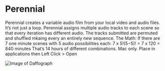 # Perennial

Perennial creates a variable audio film from your local video and audio files.
It’s not just a loop. Perennial assigns multiple audio tracks to each scene so that every iteration has different audio. The tracks submitted are permuted and shuffled mkaing every an entirely new sequence.
The Math: If there are 7 one minute scenes with 5 audio possibilities each:
7 x 5!(5−5)! = 7 x 120 = 840 minutes
That’s 14 hours of different combinations.
Mac only. Place in applications then Left Click > Open


![Image of Daffograph](https://i.redd.it/m8chc4v1u59y.png)

